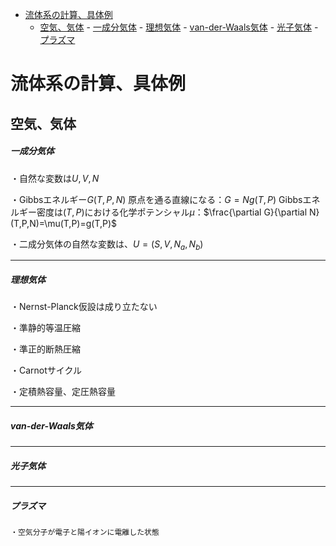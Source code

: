 
- [流体系の計算、具体例](#流体系の計算具体例)
  - [空気、気体](#空気気体)
        - [一成分気体](#一成分気体)
        - [理想気体](#理想気体)
        - [van-der-Waals気体](#van-der-waals気体)
        - [光子気体](#光子気体)
        - [プラズマ](#プラズマ)


# 流体系の計算、具体例

## 空気、気体

##### 一成分気体

・自然な変数は$U,V,N$

・Gibbsエネルギー$G(T,P,N)$
原点を通る直線になる：$G=Ng(T,P)$
Gibbsエネルギー密度は$(T,P)$における化学ポテンシャル$\mu$：$\frac{\partial G}{\partial N}(T,P,N)=\mu(T,P)=g(T,P)$


・二成分気体の自然な変数は、$U=(S,V,N_a,N_b)$

---

##### 理想気体


・Nernst-Planck仮設は成り立たない

・準静的等温圧縮

・準正的断熱圧縮

・Carnotサイクル

・定積熱容量、定圧熱容量

---

##### van-der-Waals気体

---

##### 光子気体

---

##### プラズマ

    ・空気分子が電子と陽イオンに電離した状態

